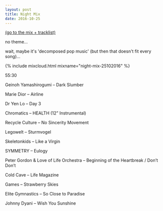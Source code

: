 ```yaml
---
layout: post
title: Night Mix
date: 2016-10-25
---
```


<a name="tracklist"></a>[(go to the mix + tracklist)](/2016/10/25/night-mix/#tracklist)

no theme...

wait, maybe it's 'decomposed pop music' (but then that doesn't fit every song)...

<!-- more -->

{% include mixcloud.html mixname="night-mix-25102016" %}

55:30

Geinoh Yamashirogumi – Dark Slumber

Marie Dior – Airline

Dr Yen Lo – Day 3

Chromatics – HEALTH (12” Instrumental)

Recycle Culture – No Sincerity Movement

Legowelt – Sturmvogel

Skeletonkids – Like a Virgin

SYMMETRY – Eulogy

Peter Gordon & Love of Life Orchestra – Beginning of the Heartbreak / Don’t 
Don’t

Cold Cave – Life Magazine

Games – Strawberry Skies

Elite Gymnastics – So Close to Paradise

Johnny Dyani – Wish You Sunshine
